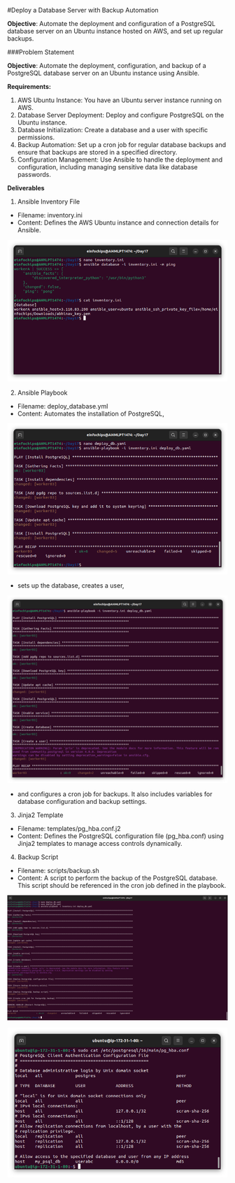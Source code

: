 #Deploy a Database Server with Backup Automation

**Objective**: Automate the deployment and configuration of a PostgreSQL database server on an Ubuntu instance hosted on AWS, and set up regular backups.

###Problem Statement

**Objective**: Automate the deployment, configuration, and backup of a PostgreSQL database server on an Ubuntu instance using Ansible.

**Requirements:**
   1. AWS Ubuntu Instance: You have an Ubuntu server instance running on AWS.
   2. Database Server Deployment: Deploy and configure PostgreSQL on the Ubuntu instance.
   3. Database Initialization: Create a database and a user with specific permissions.
   4. Backup Automation: Set up a cron job for regular database backups and ensure that backups are stored in a specified directory.
   5. Configuration Management: Use Ansible to handle the deployment and configuration, including managing sensitive data like database passwords.


**Deliverables**
   1. Ansible Inventory File
   + Filename: inventory.ini
   + Content: Defines the AWS Ubuntu instance and connection details for Ansible.

![](image01.png)

   2. Ansible Playbook
   + Filename: deploy_database.yml
   + Content: Automates the installation of PostgreSQL, 

![](image02.png)

   + sets up the database, creates a user, 

![](image03.png)

   + and configures a cron job for backups. It also includes variables for database configuration and backup settings.
   
   3. Jinja2 Template
   + Filename: templates/pg_hba.conf.j2
   + Content: Defines the PostgreSQL configuration file (pg_hba.conf) using Jinja2 templates to manage access controls dynamically.
   
   
   4. Backup Script
   + Filename: scripts/backup.sh
   + Content: A script to perform the backup of the PostgreSQL database. This script should be referenced in the cron job defined in the playbook.


![](image04.png)


![](image05.png)


